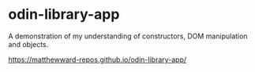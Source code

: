 # odin-library-app

A demonstration of my understanding of constructors, DOM manipulation and objects.

https://matthewward-repos.github.io/odin-library-app/

